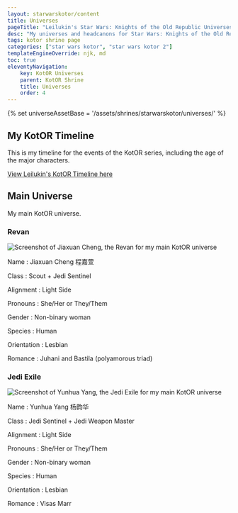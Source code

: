 ```yaml
---
layout: starwarskotor/content
title: Universes
pageTitle: "Leilukin's Star Wars: Knights of the Old Republic Universes"
desc: "My universes and headcanons for Star Wars: Knights of the Old Republic series."
tags: kotor shrine page
categories: ["star wars kotor", "star wars kotor 2"]
templateEngineOverride: njk, md
toc: true
eleventyNavigation:
    key: KotOR Universes
    parent: KotOR Shrine
    title: Universes
    order: 4
---
```

{% set universeAssetBase = '/assets/shrines/starwarskotor/universes/' %}

## My KotOR Timeline

This is my timeline for the events of the KotOR series, including the age of the major characters.

[View Leilukin's KotOR Timeline here](https://docs.google.com/spreadsheets/d/1xh9QpXBBVYwBNss1ifrLG1Pf7lbm_AhwaCktlbH0Yzo/edit)

## Main Universe

My main KotOR universe.

### Revan

![Screenshot of Jiaxuan Cheng, the Revan for my main KotOR universe]({{universeAssetBase}}myrevan-jiaxuan-cheng.png)

Name
: Jiaxuan Cheng 程嘉萱

Class
: Scout + Jedi Sentinel

Alignment
: Light Side

Pronouns
: She/Her or They/Them

Gender
: Non-binary woman

Species
: Human

Orientation
: Lesbian

Romance
: Juhani and Bastila (polyamorous triad)

### Jedi Exile

![Screenshot of Yunhua Yang, the Jedi Exile for my main KotOR universe]({{universeAssetBase}}myexile-yunhua-yang.png)

Name
: Yunhua Yang 杨韵华

Class
: Jedi Sentinel + Jedi Weapon Master

Alignment
: Light Side

Pronouns
: She/Her or They/Them

Gender
: Non-binary woman

Species
: Human

Orientation
: Lesbian

Romance
: Visas Marr
